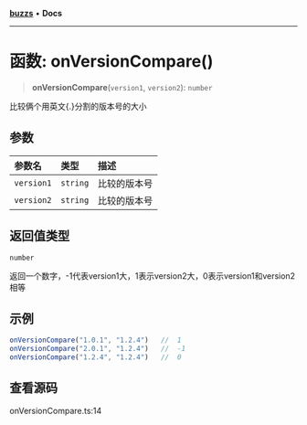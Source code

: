 [**buzzs**](../README.md) • **Docs**

***

# 函数: onVersionCompare()

> **onVersionCompare**(`version1`, `version2`): `number`

比较俩个用英文{.}分割的版本号的大小

## 参数

| 参数名 | 类型 | 描述 |
| :------ | :------ | :------ |
| `version1` | `string` | 比较的版本号 |
| `version2` | `string` | 比较的版本号 |

## 返回值类型

`number`

返回一个数字，-1代表version1大，1表示version2大，0表示version1和version2相等

## 示例

```ts
onVersionCompare("1.0.1", "1.2.4")   //  1
onVersionCompare("2.0.1", "1.2.4")   //  -1
onVersionCompare("1.2.4", "1.2.4")   //  0
```

## 查看源码

onVersionCompare.ts:14
